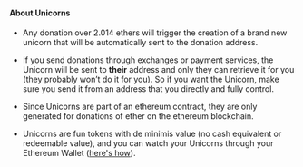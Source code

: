 #### About Unicorns

+ Any donation over 2.014 ethers will trigger the creation of a brand new unicorn that will be automatically sent to the donation address. 

+ If you send donations through exchanges or payment services, the Unicorn will be sent to **their** address and only they can retrieve it for you (they probably won’t do it for you).  So if you want the Unicorn, make sure you send it from an address that you directly and fully control.

+ Since Unicorns are part of an ethereum contract, they are only generated for donations of ether on the ethereum blockchain.  

+ Unicorns are fun tokens with de minimis value (no cash equivalent or redeemable value), and you can watch your Unicorns through your Ethereum Wallet ([here's how](#watch)). 
